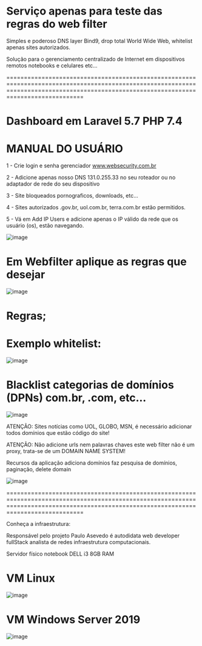 #  Serviço apenas para teste das regras do web filter 


Simples e poderoso DNS layer Bind9, drop total World Wide Web, whitelist apenas sites autorizados. 

Solução para o gerenciamento centralizado de Internet em dispositivos remotos notebooks e celulares etc...   



 ========================================================================================================================================================================================

# Dashboard em Laravel 5.7 PHP 7.4 
# MANUAL DO USUÁRIO



 1 - Crie login e senha gerenciador www.websecurity.com.br  

 2 - Adicione apenas nosso DNS 131.0.255.33 no seu roteador ou no adaptador de rede do seu dispositivo   

 3 - Site bloqueados pornograficos, downloads, etc...  

 4 - Sites autorizados .gov.br, uol.com.br, terra.com.br estão permitidos.

 5 - Vá em Add IP Users e adicione apenas o IP válido da rede que os usuário (os), estão navegando.   
 
 ![image](https://user-images.githubusercontent.com/38859407/136390945-7c021c1a-9aff-49a9-b30b-45f0be19b558.png)



# Em Webfilter aplique as regras que desejar       



![image](https://user-images.githubusercontent.com/38859407/136391723-dade4660-bf93-4798-8c0d-d17be30f41b1.png)



# Regras; 

# Exemplo whitelist:

![image](https://user-images.githubusercontent.com/38859407/113519078-63e0ad80-9560-11eb-87e7-ee227957d8f4.png)

 

# Blacklist categorias de domínios (DPNs) com.br, .com, etc... 

![image](https://user-images.githubusercontent.com/38859407/113519102-84a90300-9560-11eb-8356-6607c19035ce.png)



ATENÇÃO: Sites notícias como UOL, GLOBO, MSN, é necessário adicionar todos domínios que estão código do site! 

ATENÇÃO: Não adicione urls nem palavras chaves este web filter não é um proxy, trata-se de um DOMAIN NAME SYSTEM!  

Recursos da aplicação adiciona domínios faz pesquisa de domínios, paginação, delete domain   


![image](https://user-images.githubusercontent.com/38859407/111920983-ed788180-8a70-11eb-904e-485a79f3cfc2.png)





========================================================================================================================================================================================




Conheça a infraestrutura:  

Responsável pelo projeto Paulo Asevedo é autodidata web developer fullStack analista de redes infraestrutura computacionais.

Servidor físico notebook DELL i3 8GB RAM 
 


# VM Linux  

![image](https://user-images.githubusercontent.com/38859407/112075650-a87b4a80-8b57-11eb-9008-f4d7fe1d122a.png)
 




# VM Windows Server 2019 

![image](https://user-images.githubusercontent.com/38859407/112077149-9c44bc80-8b5a-11eb-9792-ba0a269144e1.png)










 
